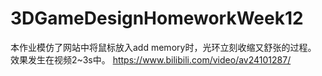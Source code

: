 # 3DGameDesignHomeworkWeek12
  本作业模仿了网站中将鼠标放入add memory时，光环立刻收缩又舒张的过程。
  效果发生在视频2~3s中。
  https://www.bilibili.com/video/av24101287/

